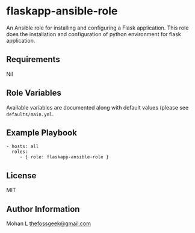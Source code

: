 flaskapp-ansible-role
=====================

An Ansible role for installing and configuring a Flask application. This role does the installation and configuration of python environment for flask application.

Requirements
------------

Nil

Role Variables
--------------

Available variables are documented along with default values (please see `defaults/main.yml`.

Example Playbook
----------------

    - hosts: all
      roles:
         - { role: flaskapp-ansible-role }

License
-------

MIT

Author Information
------------------

Mohan L <thefossgeek@gmail.com>

